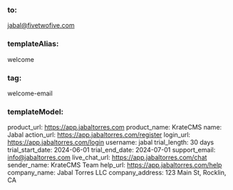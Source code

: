 ### to:
jabal@fivetwofive.com

### templateAlias:
welcome

### tag:
welcome-email

### templateModel:
product_url: https://app.jabaltorres.com
product_name: KrateCMS
name: Jabal
action_url: https://app.jabaltorres.com/register
login_url: https://app.jabaltorres.com/login
username: jabal
trial_length: 30 days
trial_start_date: 2024-06-01
trial_end_date: 2024-07-01
support_email: info@jabaltorres.com
live_chat_url: https://app.jabaltorres.com/chat
sender_name: KrateCMS Team
help_url: https://app.jabaltorres.com/help
company_name: Jabal Torres LLC
company_address: 123 Main St, Rocklin, CA

